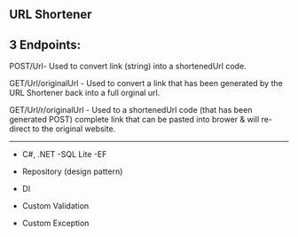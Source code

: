 URL Shortener
---

3 Endpoints:
--
POST/Url- Used to convert link (string) into a shortenedUrl code.

GET/Url/originalUrl - Used to convert a link that has been generated by the URL Shortener back into a full orginal url.

GET/Url/r/originalUrl - Used to a shortenedUrl code (that has been generated POST) complete link that can be pasted into brower & will re-direct to the original website.


---

- C#, .NET
-SQL Lite
-EF

- Repository (design pattern)
- DI
- Custom Validation
- Custom Exception
